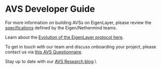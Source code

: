 # AVS Developer Guide

For more information on building AVSs on EigenLayer, please review the [specifications](https://eigen.nethermind.io/docs/introduction) defined by the Eigen/Nethermind teams.

Learn about the [Evolution of the EigenLayer protocol here](https://www.blog.eigenlayer.xyz/p/0155b871-9856-4c1b-a4b9-983d67ccba37/).

To get in touch with our team and discuss onboarding your project, please contact us via [this AVS Questionnaire](https://forms.gle/9tGCWXTp2AsR9hSZ8).

Stay up to date with our [AVS Research blog](https://www.blog.eigenlayer.xyz/tag/avs-research/).\
